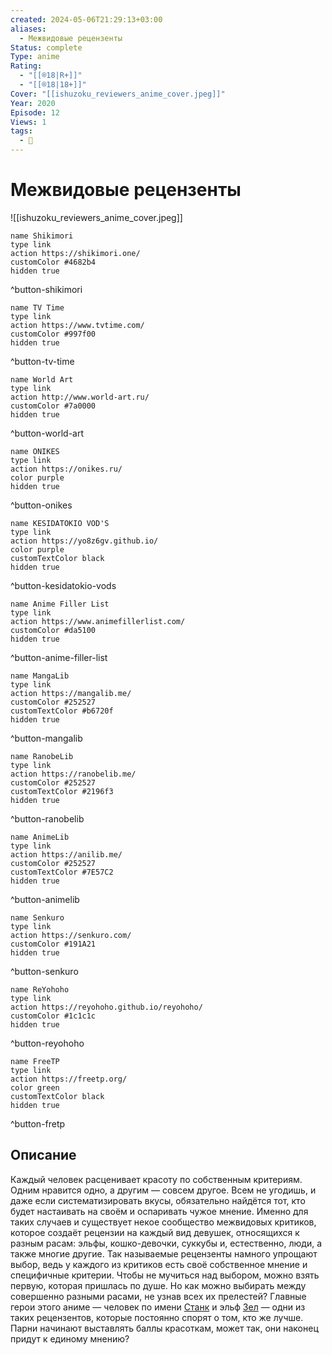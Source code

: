 ```yaml
---
created: 2024-05-06T21:29:13+03:00
aliases:
  - Межвидовые рецензенты
Status: complete
Type: anime
Rating:
  - "[[®️18|R+]]"
  - "[[®️18|18+]]"
Cover: "[[ishuzoku_reviewers_anime_cover.jpeg]]"
Year: 2020
Episode: 12
Views: 1
tags:
  - 🔞
---
```


# Межвидовые рецензенты

![[ishuzoku_reviewers_anime_cover.jpeg]]



```button
name Shikimori
type link
action https://shikimori.one/
customColor #4682b4
hidden true
```
^button-shikimori

```button
name TV Time
type link
action https://www.tvtime.com/
customColor #997f00
hidden true
```
^button-tv-time

```button
name World Art
type link
action http://www.world-art.ru/
customColor #7a0000
hidden true
```
^button-world-art

```button
name ONIKES
type link
action https://onikes.ru/
color purple
hidden true
```
^button-onikes

```button
name KESIDATOKIO VOD'S
type link
action https://yo8z6gv.github.io/
color purple
customTextColor black
hidden true
```
^button-kesidatokio-vods

```button
name Anime Filler List
type link
action https://www.animefillerlist.com/
customColor #da5100
hidden true
```
^button-anime-filler-list

```button
name MangaLib
type link
action https://mangalib.me/
customColor #252527
customTextColor #b6720f
hidden true
```
^button-mangalib

```button
name RanobeLib
type link
action https://ranobelib.me/
customColor #252527
customTextColor #2196f3
hidden true
```
^button-ranobelib

```button
name AnimeLib
type link
action https://anilib.me/
customColor #252527
customTextColor #7E57C2
hidden true
```
^button-animelib

```button
name Senkuro
type link
action https://senkuro.com/
customColor #191A21
hidden true
```
^button-senkuro

```button
name ReYohoho
type link
action https://reyohoho.github.io/reyohoho/
customColor #1c1c1c
hidden true
```
^button-reyohoho

```button
name FreeTP
type link
action https://freetp.org/
color green
customTextColor black
hidden true
```
^button-fretp


## Описание

Каждый человек расценивает красоту по собственным критериям. Одним нравится одно, а другим — совсем другое. Всем не угодишь, и даже если систематизировать вкусы, обязательно найдётся тот, кто будет настаивать на своём и оспаривать чужое мнение. Именно для таких случаев и существует некое сообщество межвидовых критиков, которое создаёт рецензии на каждый вид девушек, относящихся к разным расам: эльфы, кошко-девочки, суккубы и, естественно, люди, а также многие другие. Так называемые рецензенты намного упрощают выбор, ведь у каждого из критиков есть своё собственное мнение и специфичные критерии. Чтобы не мучиться над выбором, можно взять первую, которая пришлась по душе. Но как можно выбирать между совершенно разными расами, не узнав всех их прелестей? Главные герои этого аниме — человек по имени [Станк](https://shikimori.one/characters/177294-stunk) и эльф [Зел](https://shikimori.one/characters/177295-zel) — одни из таких рецензентов, которые постоянно спорят о том, кто же лучше. Парни начинают выставлять баллы красоткам, может так, они наконец придут к единому мнению?
